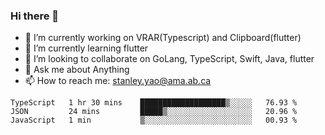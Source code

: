 ### Hi there 👋

- 🔭 I’m currently working on VRAR(Typescript) and Clipboard(flutter) 
- 🌱 I’m currently learning flutter
- 👯 I’m looking to collaborate on GoLang, TypeScript, Swift, Java, flutter
- 💬 Ask me about Anything
- 📫 How to reach me: stanley.yao@ama.ab.ca


<!--START_SECTION:waka-->
```text
TypeScript   1 hr 30 mins    ███████████████████▒░░░░░   76.93 % 
JSON         24 mins         █████▒░░░░░░░░░░░░░░░░░░░   20.96 % 
JavaScript   1 min           ▒░░░░░░░░░░░░░░░░░░░░░░░░   00.93 % 
```
<!--END_SECTION:waka-->
